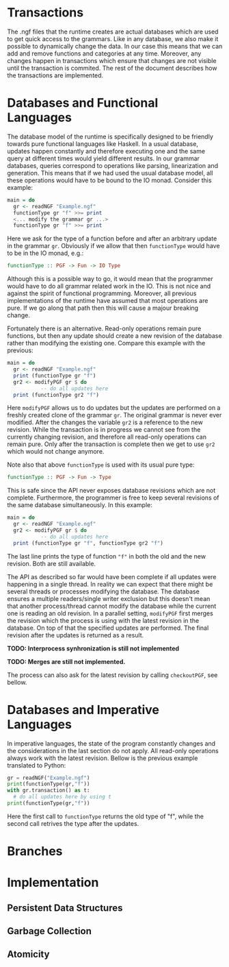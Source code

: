 # Transactions

The .ngf files that the runtime creates are actual databases which are used to get quick access to the grammars. Like in any database, we also make it possible to dynamically change the data. In our case this means that we can add and remove functions and categories at any time. Moreover, any changes happen in transactions which ensure that changes are not visible until the transaction is commited. The rest of the document describes how the transactions are implemented.

# Databases and Functional Languages

The database model of the runtime is specifically designed to be friendly towards pure functional languages like Haskell. In a usual database, updates happen constantly and therefore executing one and the same query at different times would yield different results. In our grammar databases, queries correspond to operations like parsing, linearization and generation. This means that if we had used the usual database model, all these operations would have to be bound to the IO monad. Consider this example:
```Haskell
main = do
  gr <- readNGF "Example.ngf"
  functionType gr "f" >>= print
  <... modify the grammar gr ...>
  functionType gr "f" >>= print
```
Here we ask for the type of a function before and after an arbitrary update in the grammar `gr`. Obviously if we allow that then `functionType` would have to be in the IO monad, e.g.:
```Haskell
functionType :: PGF -> Fun -> IO Type
```

Although this is a possible way to go, it would mean that the programmer would have to do all grammar related work in the IO. This is not nice and against the spirit of functional programming. Moreover, all previous implementations of the runtime have assumed that most operations are pure. If we go along that path then this will cause a majour breaking change.

Fortunately there is an alternative. Read-only operations remain pure functions, but then any update should create a new revision of the database rather than modifying the existing one. Compare this example with the previous:
```Haskell
main = do
  gr <- readNGF "Example.ngf"
  print (functionType gr "f")
  gr2 <- modifyPGF gr $ do
           -- do all updates here
  print (functionType gr2 "f")
```
Here `modifyPGF` allows us to do updates but the updates are performed on a freshly created clone of the grammar `gr`. The original grammar is never ever modified. After the changes the variable `gr2` is a reference to the new revision. While the transaction is in progress we cannot see from the currently changing revision, and therefore all read-only operations can remain pure. Only after the transaction is complete then we get to use `gr2` which would not change anymore.

Note also that above `functionType` is used with its usual pure type:
```Haskell
functionType :: PGF -> Fun -> Type
```
This is safe since the API never exposes database revisions which are not complete. Furthermore, the programmer is free to keep several revisions of the same database simultaneously. In this example:
```Haskell
main = do
  gr <- readNGF "Example.ngf"
  gr2 <- modifyPGF gr $ do
           -- do all updates here
  print (functionType gr "f", functionType gr2 "f")
```
The last line prints the type of function `"f"` in both the old and the new revision. Both are still available.

The API as described so far would have been complete if all updates were happening in a single thread. In reality we can expect that there might be several threads or processes modifying the database. The database ensures a multiple readers/single writer exclusion but this doesn't mean that another process/thread cannot modify the database while the current one is reading an old revision. In a parallel setting, `modifyPGF` first merges the revision which the process is using with the latest revision in the database. On top of that the specified updates are performed. The final revision after the updates is returned as a result.

**TODO: Interprocess synhronization is still not implemented**

**TODO: Merges are still not implemented.**

The process can also ask for the latest revision by calling `checkoutPGF`, see bellow.

# Databases and Imperative Languages

In imperative languages, the state of the program constantly changes and the considerations in the last section do not apply. All read-only operations always work with the latest revision. Bellow is the previous example translated to Python:
```Python
gr = readNGF("Example.ngf")
print(functionType(gr,"f"))
with gr.transaction() as t:
  # do all updates here by using t
print(functionType(gr,"f"))
```
Here the first call to `functionType` returns the old type of "f", while the second call retrives the type after the updates.

# Branches

# Implementation
## Persistent Data Structures
## Garbage Collection
## Atomicity

